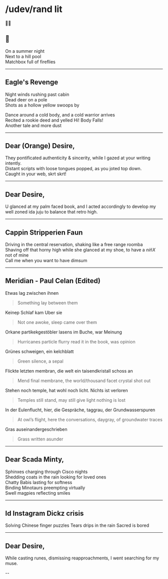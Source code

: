 # /udev/rand lit

🐇📖  


## 📎
On a summer night  
Next to a hill pool  
Matchbox full of fireflies 


---


## Eagle's Revenge
Night winds rushing past cabin  
Dead deer on a pole  
Shots as a hollow yellow swoops by  

Dance around a cold body, and a cold warrior arrives  
Recited a rookie deed and yelled Hi! Body Falls!  
Another tale and more dust  


---	


## Dear (Orange) Desire,
They pontificated authenticity & sincerity, while I gazed at your writing intently.   
Distant scripts with loose tongues popped, as you joted top down.  
Caught in your web, skrt skrt!  


---	

## Dear Desire,
U glanced at my palm faced book, and I acted accordingly to develop my well zoned ida juju to balance that retro high.


---	

## Cappin Stripperien Faun
Driving in the central reservation, shaking like a free range roomba  
Shaving off that horny high while she glanced at my shoe, to have a *niñX* not of mine  
Call me when you want to have dimsum  


---	

## Meridian - Paul Celan (Edited)
Etwas lag zwischen ihnen 
> Something lay between them

Keinep Schlaf kam Uber sie
> Not one awoke, sleep came over them

Orkane partikekgestöbler lasens im Buche, war Meinung
> Hurricanes particle flurry read it in the book, was opinion 

Grünes schweigen, ein kelchblatt 
> Green silence, a sepal
 
Flickte letzten membran, die welt ein taisendkristall schoss an
> Mend final membrane, the world/thousand facet crystal shot out 

Stehen noch temple, hat wohl noch licht. Nichts ist verloren
> Temples still stand, may still give light nothing is lost 

In der Eulenflucht, hier, die Gespräche, taggrau, der Grundwasserspuren
> At owl’s flight, here the conversations, daygray, of groundwater traces

Gras auseinandergeschrieben
> Grass written asunder  


---	

## Dear Scada Minty,
Sphinxes charging through Cisco nights  
Shedding coats in the rain looking for loved ones  
Chatty Babis lasting for softness  
Binding Minotaurs preempting virtually  
Swell magpies reflecting smiles  


---

## Id Instagram Dickz crisis
Solving Chinese finger puzzles 
Tears drips in the rain
Sacred is bored 


---

## Dear Desire,
While casting runes, dismissing reapproachments, I went searching for my muse.


--
